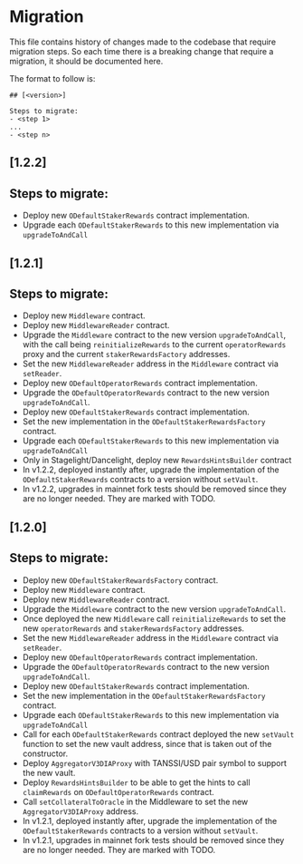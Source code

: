 # Migration

This file contains history of changes made to the codebase that require migration steps. So each time there is a breaking change that require a migration, it should be documented here.

The format to follow is:

```
## [<version>]

Steps to migrate:
- <step 1>
...
- <step n>
```

## [1.2.2]

## Steps to migrate:

- Deploy new `ODefaultStakerRewards` contract implementation.
- Upgrade each `ODefaultStakerRewards` to this new implementation via `upgradeToAndCall`

## [1.2.1]

## Steps to migrate:

- Deploy new `Middleware` contract.
- Deploy new `MiddlewareReader` contract.
- Upgrade the `Middleware` contract to the new version `upgradeToAndCall`, with the call being `reinitializeRewards` to the current `operatorRewards` proxy and the current `stakerRewardsFactory` addresses.
- Set the new `MiddlewareReader` address in the `Middleware` contract via `setReader`.
- Deploy new `ODefaultOperatorRewards` contract implementation.
- Upgrade the `ODefaultOperatorRewards` contract to the new version `upgradeToAndCall`.
- Deploy new `ODefaultStakerRewards` contract implementation.
- Set the new implementation in the `ODefaultStakerRewardsFactory` contract.
- Upgrade each `ODefaultStakerRewards` to this new implementation via `upgradeToAndCall`
- Only in Stagelight/Dancelight, deploy new `RewardsHintsBuilder` contract
- In v1.2.2, deployed instantly after, upgrade the implementation of the `ODefaultStakerRewards` contracts to a version without `setVault`.
- In v1.2.2, upgrades in mainnet fork tests should be removed since they are no longer needed. They are marked with TODO.

## [1.2.0]

## Steps to migrate:

- Deploy new `ODefaultStakerRewardsFactory` contract.
- Deploy new `Middleware` contract.
- Deploy new `MiddlewareReader` contract.
- Upgrade the `Middleware` contract to the new version `upgradeToAndCall`.
- Once deployed the new `Middleware` call `reinitializeRewards` to set the new `operatorRewards` and `stakerRewardsFactory` addresses.
- Set the new `MiddlewareReader` address in the `Middleware` contract via `setReader`.
- Deploy new `ODefaultOperatorRewards` contract implementation.
- Upgrade the `ODefaultOperatorRewards` contract to the new version `upgradeToAndCall`.
- Deploy new `ODefaultStakerRewards` contract implementation.
- Set the new implementation in the `ODefaultStakerRewardsFactory` contract.
- Upgrade each `ODefaultStakerRewards` to this new implementation via `upgradeToAndCall`
- Call for each `ODefaultStakerRewards` contract deployed the new `setVault` function to set the new vault address, since that is taken out of the constructor.
- Deploy `AggregatorV3DIAProxy` with TANSSI/USD pair symbol to support the new vault.
- Deploy `RewardsHintsBuilder` to be able to get the hints to call `claimRewards` on `ODefaultOperatorRewards` contract.
- Call `setCollateralToOracle` in the Middleware to set the new `AggregatorV3DIAProxy` address.
- In v1.2.1, deployed instantly after, upgrade the implementation of the `ODefaultStakerRewards` contracts to a version without `setVault`.
- In v1.2.1, upgrades in mainnet fork tests should be removed since they are no longer needed. They are marked with TODO.

